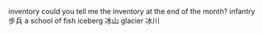 inventory could you tell me the inventory at the end of the month?
infantry  步兵
a school of fish
iceberg 冰山
glacier 冰川